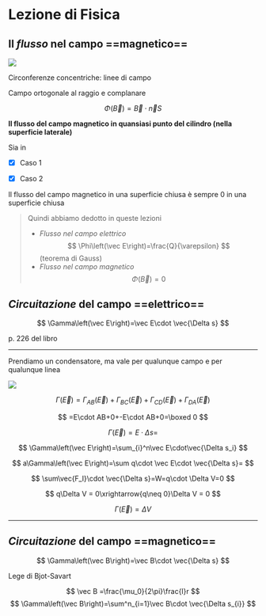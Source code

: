 # Lezione di Fisica


## Il _flusso_ nel campo ==magnetico==

![](https://i.imgur.com/jCGaSL3.jpg)

Circonferenze concentriche: linee di campo


Campo ortogonale al raggio e complanare


$$
\Phi\left(\vec B\right)=\vec B \cdot \vec n S
$$


**Il flusso del campo magnetico in quansiasi punto del cilindro (nella superficie laterale)**

Sia in 

 - [x] Caso 1
 - [x] Caso 2


Il flusso del campo magnetico in una superficie chiusa è sempre 0 in una superficie chiusa



> Quindi abbiamo dedotto in queste lezioni
>*  _Flusso nel campo elettrico_
> $$
> \Phi\left(\vec E\right)=\frac{Q}{\varepsilon}
> $$ (teorema di Gauss)
> * _Flusso nel campo magnetico_
> $$
> \Phi\left(\vec B\right)=0
> $$

## _Circuitazione_ del campo ==elettrico==

$$
\Gamma\left(\vec E\right)=\vec E\cdot \vec{\Delta s}
$$

p. 226 del libro

---

Prendiamo un condensatore, ma vale per qualunque campo e per qualunque linea

![](https://i.imgur.com/uSZPwN4.jpg)

$$
\Gamma\left(\vec E\right)=\Gamma_{AB}\left(\vec E\right)+\Gamma_{BC}\left(\vec E\right)+\Gamma_{CD}\left(\vec E\right)+\Gamma_{DA}\left(\vec E\right)
$$

$$
=E\cdot AB+0+-E\cdot AB+0=\boxed 0
$$


$$
\Gamma\left(\vec E\right)=E\cdot \Delta s=
$$


$$
\Gamma\left(\vec E\right)=\sum_{i}^n\vec E\cdot\vec{\Delta s_i}
$$


$$
a\Gamma\left(\vec E\right)=\sum q\cdot \vec E\cdot \vec{\Delta s}=
$$

$$
\sum\vec{F_I}\cdot \vec{\Delta s}=W=q\cdot \Delta V=0
$$


$$
q\Delta V = 0\xrightarrow{q\neq 0}\Delta V = 0 
$$


$$
\Gamma\left(\vec E\right)=\Delta V
$$


---

## _Circuitazione_ del campo ==magnetico==

$$
\Gamma\left(\vec B\right)=\vec B\cdot \vec{\Delta s}
$$

Lege di Bjot-Savart


$$
\vec B =\frac{\mu_0}{2\pi}\frac{I}r
$$
$$
\Gamma\left(\vec B\right)=\sum^n_{i=1}\vec B\cdot \vec{\Delta s_{i}}
$$
<!--stackedit_data:
eyJoaXN0b3J5IjpbLTE5NDAwNTIyODcsMjI4MzQ3OTQ0LDUzNj
MzMzIzMywtNzc4NjM5NDc1XX0=
-->
